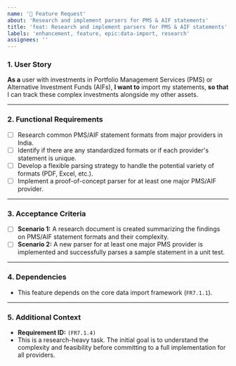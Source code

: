 ```yaml
---
name: '🚀 Feature Request'
about: 'Research and implement parsers for PMS & AIF statements'
title: 'feat: Research and implement parsers for PMS & AIF statements'
labels: 'enhancement, feature, epic:data-import, research'
assignees: ''
---
```


### 1. User Story

**As a** user with investments in Portfolio Management Services (PMS) or Alternative Investment Funds (AIFs),
**I want to** import my statements,
**so that** I can track these complex investments alongside my other assets.

---

### 2. Functional Requirements

*   [ ] Research common PMS/AIF statement formats from major providers in India.
*   [ ] Identify if there are any standardized formats or if each provider's statement is unique.
*   [ ] Develop a flexible parsing strategy to handle the potential variety of formats (PDF, Excel, etc.).
*   [ ] Implement a proof-of-concept parser for at least one major PMS/AIF provider.

---

### 3. Acceptance Criteria

*   [ ] **Scenario 1:** A research document is created summarizing the findings on PMS/AIF statement formats and their complexity.
*   [ ] **Scenario 2:** A new parser for at least one major PMS provider is implemented and successfully parses a sample statement in a unit test.

---

### 4. Dependencies

*   This feature depends on the core data import framework (`FR7.1.1`).

---

### 5. Additional Context

*   **Requirement ID:** `(FR7.1.4)`
*   This is a research-heavy task. The initial goal is to understand the complexity and feasibility before committing to a full implementation for all providers.

